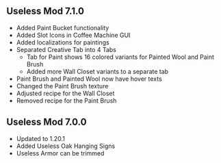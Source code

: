 ## Useless Mod 7.1.0 ##
- Added Paint Bucket functionality
- Added Slot Icons in Coffee Machine GUI
- Added localizations for paintings
- Separated Creative Tab into 4 Tabs
  - Tab for Paint shows 16 colored variants for Painted Wool and Paint Brush
  - Added more Wall Closet variants to a separate tab
- Paint Brush and Painted Wool now have hover texts
- Changed the Paint Brush texture
- Adjusted recipe for the Wall Closet
- Removed recipe for the Paint Brush

## Useless Mod 7.0.0 ##
- Updated to 1.20.1
- Added Useless Oak Hanging Signs
- Useless Armor can be trimmed
